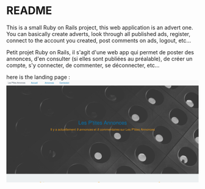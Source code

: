 # README

This is a small Ruby on Rails project, this web application is an advert one. You can basically create adverts, look through all published ads, register, connect to the account you created, post comments on ads, logout, etc...

Petit projet Ruby on Rails, il s'agit d'une web app qui permet de poster des annonces, d'en consulter (si elles sont publiées au préalable), de créer un compte, s'y connecter, de commenter, se déconnecter, etc...

here is the landing page : ![alt text](landing.png "This is the web app landing page, you even see how many ads and comments do exist when you look at it !")
